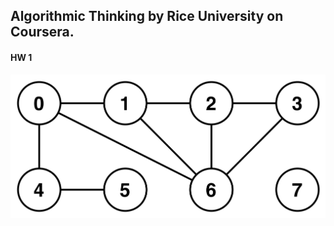 ## Algorithmic Thinking by Rice University on Coursera. 
#### HW 1

![](https://github.com/Naturalenemy07/Algo/blob/main/undirgraph.jpg)
